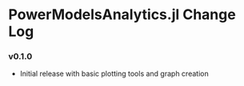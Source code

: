 PowerModelsAnalytics.jl Change Log
==================================

### v0.1.0
- Initial release with basic plotting tools and graph creation
